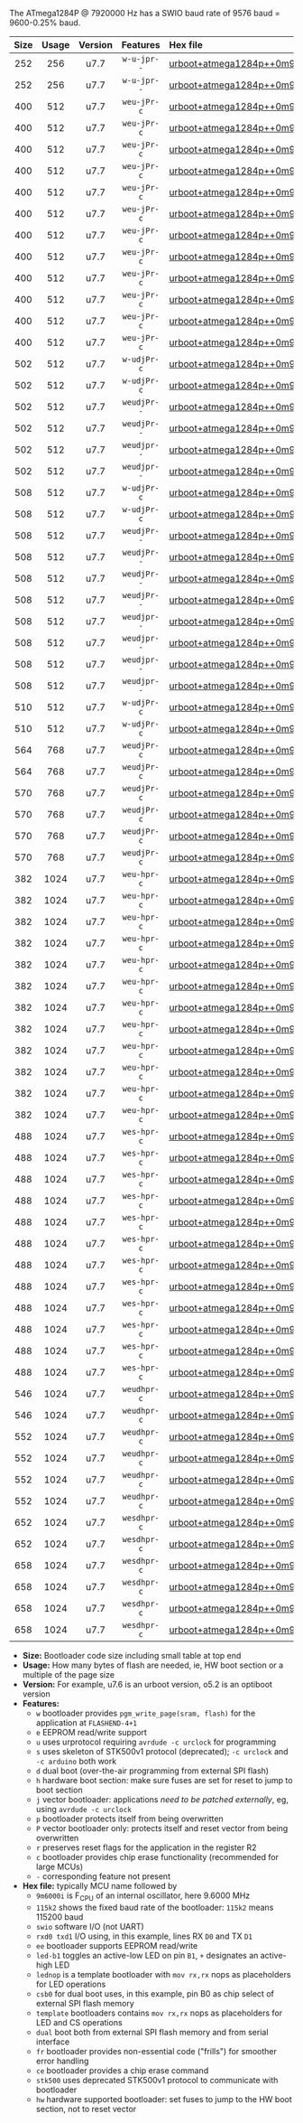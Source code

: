 The ATmega1284P @ 7920000 Hz has a SWIO baud rate of 9576 baud = 9600-0.25% baud.

|Size|Usage|Version|Features|Hex file|
|:-:|:-:|:-:|:-:|:--|
|252|256|u7.7|`w-u-jpr--`|[urboot+atmega1284p++0m9900i++++1k2_swio_rxd0_txd1.hex](https://raw.githubusercontent.com/stefanrueger/urboot.hex/main/mcus/atmega1284p/internal_oscillator/fint++0m9900_Hz/br++++1k2_bps/urboot+atmega1284p++0m9900i++++1k2_swio_rxd0_txd1.hex)|
|252|256|u7.7|`w-u-jpr--`|[urboot+atmega1284p++0m9900i++++1k2_swio_rxd2_txd3.hex](https://raw.githubusercontent.com/stefanrueger/urboot.hex/main/mcus/atmega1284p/internal_oscillator/fint++0m9900_Hz/br++++1k2_bps/urboot+atmega1284p++0m9900i++++1k2_swio_rxd2_txd3.hex)|
|400|512|u7.7|`weu-jPr-c`|[urboot+atmega1284p++0m9900i++++1k2_swio_rxd0_txd1_ee_led+b0_fr_ce.hex](https://raw.githubusercontent.com/stefanrueger/urboot.hex/main/mcus/atmega1284p/internal_oscillator/fint++0m9900_Hz/br++++1k2_bps/urboot+atmega1284p++0m9900i++++1k2_swio_rxd0_txd1_ee_led+b0_fr_ce.hex)|
|400|512|u7.7|`weu-jPr-c`|[urboot+atmega1284p++0m9900i++++1k2_swio_rxd0_txd1_ee_led+b5_fr_ce.hex](https://raw.githubusercontent.com/stefanrueger/urboot.hex/main/mcus/atmega1284p/internal_oscillator/fint++0m9900_Hz/br++++1k2_bps/urboot+atmega1284p++0m9900i++++1k2_swio_rxd0_txd1_ee_led+b5_fr_ce.hex)|
|400|512|u7.7|`weu-jPr-c`|[urboot+atmega1284p++0m9900i++++1k2_swio_rxd0_txd1_ee_led+b7_fr_ce.hex](https://raw.githubusercontent.com/stefanrueger/urboot.hex/main/mcus/atmega1284p/internal_oscillator/fint++0m9900_Hz/br++++1k2_bps/urboot+atmega1284p++0m9900i++++1k2_swio_rxd0_txd1_ee_led+b7_fr_ce.hex)|
|400|512|u7.7|`weu-jPr-c`|[urboot+atmega1284p++0m9900i++++1k2_swio_rxd0_txd1_ee_led+c7_fr_ce.hex](https://raw.githubusercontent.com/stefanrueger/urboot.hex/main/mcus/atmega1284p/internal_oscillator/fint++0m9900_Hz/br++++1k2_bps/urboot+atmega1284p++0m9900i++++1k2_swio_rxd0_txd1_ee_led+c7_fr_ce.hex)|
|400|512|u7.7|`weu-jPr-c`|[urboot+atmega1284p++0m9900i++++1k2_swio_rxd0_txd1_ee_led+d7_fr_ce.hex](https://raw.githubusercontent.com/stefanrueger/urboot.hex/main/mcus/atmega1284p/internal_oscillator/fint++0m9900_Hz/br++++1k2_bps/urboot+atmega1284p++0m9900i++++1k2_swio_rxd0_txd1_ee_led+d7_fr_ce.hex)|
|400|512|u7.7|`weu-jPr-c`|[urboot+atmega1284p++0m9900i++++1k2_swio_rxd0_txd1_ee_lednop_fr_ce.hex](https://raw.githubusercontent.com/stefanrueger/urboot.hex/main/mcus/atmega1284p/internal_oscillator/fint++0m9900_Hz/br++++1k2_bps/urboot+atmega1284p++0m9900i++++1k2_swio_rxd0_txd1_ee_lednop_fr_ce.hex)|
|400|512|u7.7|`weu-jPr-c`|[urboot+atmega1284p++0m9900i++++1k2_swio_rxd2_txd3_ee_led+b0_fr_ce.hex](https://raw.githubusercontent.com/stefanrueger/urboot.hex/main/mcus/atmega1284p/internal_oscillator/fint++0m9900_Hz/br++++1k2_bps/urboot+atmega1284p++0m9900i++++1k2_swio_rxd2_txd3_ee_led+b0_fr_ce.hex)|
|400|512|u7.7|`weu-jPr-c`|[urboot+atmega1284p++0m9900i++++1k2_swio_rxd2_txd3_ee_led+b5_fr_ce.hex](https://raw.githubusercontent.com/stefanrueger/urboot.hex/main/mcus/atmega1284p/internal_oscillator/fint++0m9900_Hz/br++++1k2_bps/urboot+atmega1284p++0m9900i++++1k2_swio_rxd2_txd3_ee_led+b5_fr_ce.hex)|
|400|512|u7.7|`weu-jPr-c`|[urboot+atmega1284p++0m9900i++++1k2_swio_rxd2_txd3_ee_led+b7_fr_ce.hex](https://raw.githubusercontent.com/stefanrueger/urboot.hex/main/mcus/atmega1284p/internal_oscillator/fint++0m9900_Hz/br++++1k2_bps/urboot+atmega1284p++0m9900i++++1k2_swio_rxd2_txd3_ee_led+b7_fr_ce.hex)|
|400|512|u7.7|`weu-jPr-c`|[urboot+atmega1284p++0m9900i++++1k2_swio_rxd2_txd3_ee_led+c7_fr_ce.hex](https://raw.githubusercontent.com/stefanrueger/urboot.hex/main/mcus/atmega1284p/internal_oscillator/fint++0m9900_Hz/br++++1k2_bps/urboot+atmega1284p++0m9900i++++1k2_swio_rxd2_txd3_ee_led+c7_fr_ce.hex)|
|400|512|u7.7|`weu-jPr-c`|[urboot+atmega1284p++0m9900i++++1k2_swio_rxd2_txd3_ee_led+d7_fr_ce.hex](https://raw.githubusercontent.com/stefanrueger/urboot.hex/main/mcus/atmega1284p/internal_oscillator/fint++0m9900_Hz/br++++1k2_bps/urboot+atmega1284p++0m9900i++++1k2_swio_rxd2_txd3_ee_led+d7_fr_ce.hex)|
|400|512|u7.7|`weu-jPr-c`|[urboot+atmega1284p++0m9900i++++1k2_swio_rxd2_txd3_ee_lednop_fr_ce.hex](https://raw.githubusercontent.com/stefanrueger/urboot.hex/main/mcus/atmega1284p/internal_oscillator/fint++0m9900_Hz/br++++1k2_bps/urboot+atmega1284p++0m9900i++++1k2_swio_rxd2_txd3_ee_lednop_fr_ce.hex)|
|502|512|u7.7|`w-udjPr-c`|[urboot+atmega1284p++0m9900i++++1k2_swio_rxd0_txd1_led+c7_csb3_dual_fr_ce.hex](https://raw.githubusercontent.com/stefanrueger/urboot.hex/main/mcus/atmega1284p/internal_oscillator/fint++0m9900_Hz/br++++1k2_bps/urboot+atmega1284p++0m9900i++++1k2_swio_rxd0_txd1_led+c7_csb3_dual_fr_ce.hex)|
|502|512|u7.7|`w-udjPr-c`|[urboot+atmega1284p++0m9900i++++1k2_swio_rxd2_txd3_led+c7_csb3_dual_fr_ce.hex](https://raw.githubusercontent.com/stefanrueger/urboot.hex/main/mcus/atmega1284p/internal_oscillator/fint++0m9900_Hz/br++++1k2_bps/urboot+atmega1284p++0m9900i++++1k2_swio_rxd2_txd3_led+c7_csb3_dual_fr_ce.hex)|
|502|512|u7.7|`weudjPr--`|[urboot+atmega1284p++0m9900i++++1k2_swio_rxd0_txd1_ee_led+c7_csb3_dual.hex](https://raw.githubusercontent.com/stefanrueger/urboot.hex/main/mcus/atmega1284p/internal_oscillator/fint++0m9900_Hz/br++++1k2_bps/urboot+atmega1284p++0m9900i++++1k2_swio_rxd0_txd1_ee_led+c7_csb3_dual.hex)|
|502|512|u7.7|`weudjPr--`|[urboot+atmega1284p++0m9900i++++1k2_swio_rxd2_txd3_ee_led+c7_csb3_dual.hex](https://raw.githubusercontent.com/stefanrueger/urboot.hex/main/mcus/atmega1284p/internal_oscillator/fint++0m9900_Hz/br++++1k2_bps/urboot+atmega1284p++0m9900i++++1k2_swio_rxd2_txd3_ee_led+c7_csb3_dual.hex)|
|502|512|u7.7|`weudjpr--`|[urboot+atmega1284p++0m9900i++++1k2_swio_rxd0_txd1_ee_led+c7_csb3_dual_fr.hex](https://raw.githubusercontent.com/stefanrueger/urboot.hex/main/mcus/atmega1284p/internal_oscillator/fint++0m9900_Hz/br++++1k2_bps/urboot+atmega1284p++0m9900i++++1k2_swio_rxd0_txd1_ee_led+c7_csb3_dual_fr.hex)|
|502|512|u7.7|`weudjpr--`|[urboot+atmega1284p++0m9900i++++1k2_swio_rxd2_txd3_ee_led+c7_csb3_dual_fr.hex](https://raw.githubusercontent.com/stefanrueger/urboot.hex/main/mcus/atmega1284p/internal_oscillator/fint++0m9900_Hz/br++++1k2_bps/urboot+atmega1284p++0m9900i++++1k2_swio_rxd2_txd3_ee_led+c7_csb3_dual_fr.hex)|
|508|512|u7.7|`w-udjPr-c`|[urboot+atmega1284p++0m9900i++++1k2_swio_rxd0_txd1_led+d7_csc7_dual_fr_ce.hex](https://raw.githubusercontent.com/stefanrueger/urboot.hex/main/mcus/atmega1284p/internal_oscillator/fint++0m9900_Hz/br++++1k2_bps/urboot+atmega1284p++0m9900i++++1k2_swio_rxd0_txd1_led+d7_csc7_dual_fr_ce.hex)|
|508|512|u7.7|`w-udjPr-c`|[urboot+atmega1284p++0m9900i++++1k2_swio_rxd2_txd3_led+d7_csc7_dual_fr_ce.hex](https://raw.githubusercontent.com/stefanrueger/urboot.hex/main/mcus/atmega1284p/internal_oscillator/fint++0m9900_Hz/br++++1k2_bps/urboot+atmega1284p++0m9900i++++1k2_swio_rxd2_txd3_led+d7_csc7_dual_fr_ce.hex)|
|508|512|u7.7|`weudjPr--`|[urboot+atmega1284p++0m9900i++++1k2_swio_rxd0_txd1_ee_led+d7_csc7_dual.hex](https://raw.githubusercontent.com/stefanrueger/urboot.hex/main/mcus/atmega1284p/internal_oscillator/fint++0m9900_Hz/br++++1k2_bps/urboot+atmega1284p++0m9900i++++1k2_swio_rxd0_txd1_ee_led+d7_csc7_dual.hex)|
|508|512|u7.7|`weudjPr--`|[urboot+atmega1284p++0m9900i++++1k2_swio_rxd0_txd1_ee_template_dual.hex](https://raw.githubusercontent.com/stefanrueger/urboot.hex/main/mcus/atmega1284p/internal_oscillator/fint++0m9900_Hz/br++++1k2_bps/urboot+atmega1284p++0m9900i++++1k2_swio_rxd0_txd1_ee_template_dual.hex)|
|508|512|u7.7|`weudjPr--`|[urboot+atmega1284p++0m9900i++++1k2_swio_rxd2_txd3_ee_led+d7_csc7_dual.hex](https://raw.githubusercontent.com/stefanrueger/urboot.hex/main/mcus/atmega1284p/internal_oscillator/fint++0m9900_Hz/br++++1k2_bps/urboot+atmega1284p++0m9900i++++1k2_swio_rxd2_txd3_ee_led+d7_csc7_dual.hex)|
|508|512|u7.7|`weudjPr--`|[urboot+atmega1284p++0m9900i++++1k2_swio_rxd2_txd3_ee_template_dual.hex](https://raw.githubusercontent.com/stefanrueger/urboot.hex/main/mcus/atmega1284p/internal_oscillator/fint++0m9900_Hz/br++++1k2_bps/urboot+atmega1284p++0m9900i++++1k2_swio_rxd2_txd3_ee_template_dual.hex)|
|508|512|u7.7|`weudjpr--`|[urboot+atmega1284p++0m9900i++++1k2_swio_rxd0_txd1_ee_led+d7_csc7_dual_fr.hex](https://raw.githubusercontent.com/stefanrueger/urboot.hex/main/mcus/atmega1284p/internal_oscillator/fint++0m9900_Hz/br++++1k2_bps/urboot+atmega1284p++0m9900i++++1k2_swio_rxd0_txd1_ee_led+d7_csc7_dual_fr.hex)|
|508|512|u7.7|`weudjpr--`|[urboot+atmega1284p++0m9900i++++1k2_swio_rxd0_txd1_ee_template_dual_fr.hex](https://raw.githubusercontent.com/stefanrueger/urboot.hex/main/mcus/atmega1284p/internal_oscillator/fint++0m9900_Hz/br++++1k2_bps/urboot+atmega1284p++0m9900i++++1k2_swio_rxd0_txd1_ee_template_dual_fr.hex)|
|508|512|u7.7|`weudjpr--`|[urboot+atmega1284p++0m9900i++++1k2_swio_rxd2_txd3_ee_led+d7_csc7_dual_fr.hex](https://raw.githubusercontent.com/stefanrueger/urboot.hex/main/mcus/atmega1284p/internal_oscillator/fint++0m9900_Hz/br++++1k2_bps/urboot+atmega1284p++0m9900i++++1k2_swio_rxd2_txd3_ee_led+d7_csc7_dual_fr.hex)|
|508|512|u7.7|`weudjpr--`|[urboot+atmega1284p++0m9900i++++1k2_swio_rxd2_txd3_ee_template_dual_fr.hex](https://raw.githubusercontent.com/stefanrueger/urboot.hex/main/mcus/atmega1284p/internal_oscillator/fint++0m9900_Hz/br++++1k2_bps/urboot+atmega1284p++0m9900i++++1k2_swio_rxd2_txd3_ee_template_dual_fr.hex)|
|510|512|u7.7|`w-udjPr-c`|[urboot+atmega1284p++0m9900i++++1k2_swio_rxd0_txd1_template_dual_fr_ce.hex](https://raw.githubusercontent.com/stefanrueger/urboot.hex/main/mcus/atmega1284p/internal_oscillator/fint++0m9900_Hz/br++++1k2_bps/urboot+atmega1284p++0m9900i++++1k2_swio_rxd0_txd1_template_dual_fr_ce.hex)|
|510|512|u7.7|`w-udjPr-c`|[urboot+atmega1284p++0m9900i++++1k2_swio_rxd2_txd3_template_dual_fr_ce.hex](https://raw.githubusercontent.com/stefanrueger/urboot.hex/main/mcus/atmega1284p/internal_oscillator/fint++0m9900_Hz/br++++1k2_bps/urboot+atmega1284p++0m9900i++++1k2_swio_rxd2_txd3_template_dual_fr_ce.hex)|
|564|768|u7.7|`weudjPr-c`|[urboot+atmega1284p++0m9900i++++1k2_swio_rxd0_txd1_ee_led+c7_csb3_dual_fr_ce.hex](https://raw.githubusercontent.com/stefanrueger/urboot.hex/main/mcus/atmega1284p/internal_oscillator/fint++0m9900_Hz/br++++1k2_bps/urboot+atmega1284p++0m9900i++++1k2_swio_rxd0_txd1_ee_led+c7_csb3_dual_fr_ce.hex)|
|564|768|u7.7|`weudjPr-c`|[urboot+atmega1284p++0m9900i++++1k2_swio_rxd2_txd3_ee_led+c7_csb3_dual_fr_ce.hex](https://raw.githubusercontent.com/stefanrueger/urboot.hex/main/mcus/atmega1284p/internal_oscillator/fint++0m9900_Hz/br++++1k2_bps/urboot+atmega1284p++0m9900i++++1k2_swio_rxd2_txd3_ee_led+c7_csb3_dual_fr_ce.hex)|
|570|768|u7.7|`weudjPr-c`|[urboot+atmega1284p++0m9900i++++1k2_swio_rxd0_txd1_ee_led+d7_csc7_dual_fr_ce.hex](https://raw.githubusercontent.com/stefanrueger/urboot.hex/main/mcus/atmega1284p/internal_oscillator/fint++0m9900_Hz/br++++1k2_bps/urboot+atmega1284p++0m9900i++++1k2_swio_rxd0_txd1_ee_led+d7_csc7_dual_fr_ce.hex)|
|570|768|u7.7|`weudjPr-c`|[urboot+atmega1284p++0m9900i++++1k2_swio_rxd0_txd1_ee_template_dual_fr_ce.hex](https://raw.githubusercontent.com/stefanrueger/urboot.hex/main/mcus/atmega1284p/internal_oscillator/fint++0m9900_Hz/br++++1k2_bps/urboot+atmega1284p++0m9900i++++1k2_swio_rxd0_txd1_ee_template_dual_fr_ce.hex)|
|570|768|u7.7|`weudjPr-c`|[urboot+atmega1284p++0m9900i++++1k2_swio_rxd2_txd3_ee_led+d7_csc7_dual_fr_ce.hex](https://raw.githubusercontent.com/stefanrueger/urboot.hex/main/mcus/atmega1284p/internal_oscillator/fint++0m9900_Hz/br++++1k2_bps/urboot+atmega1284p++0m9900i++++1k2_swio_rxd2_txd3_ee_led+d7_csc7_dual_fr_ce.hex)|
|570|768|u7.7|`weudjPr-c`|[urboot+atmega1284p++0m9900i++++1k2_swio_rxd2_txd3_ee_template_dual_fr_ce.hex](https://raw.githubusercontent.com/stefanrueger/urboot.hex/main/mcus/atmega1284p/internal_oscillator/fint++0m9900_Hz/br++++1k2_bps/urboot+atmega1284p++0m9900i++++1k2_swio_rxd2_txd3_ee_template_dual_fr_ce.hex)|
|382|1024|u7.7|`weu-hpr-c`|[urboot+atmega1284p++0m9900i++++1k2_swio_rxd0_txd1_ee_led+b0_fr_ce_hw.hex](https://raw.githubusercontent.com/stefanrueger/urboot.hex/main/mcus/atmega1284p/internal_oscillator/fint++0m9900_Hz/br++++1k2_bps/urboot+atmega1284p++0m9900i++++1k2_swio_rxd0_txd1_ee_led+b0_fr_ce_hw.hex)|
|382|1024|u7.7|`weu-hpr-c`|[urboot+atmega1284p++0m9900i++++1k2_swio_rxd0_txd1_ee_led+b5_fr_ce_hw.hex](https://raw.githubusercontent.com/stefanrueger/urboot.hex/main/mcus/atmega1284p/internal_oscillator/fint++0m9900_Hz/br++++1k2_bps/urboot+atmega1284p++0m9900i++++1k2_swio_rxd0_txd1_ee_led+b5_fr_ce_hw.hex)|
|382|1024|u7.7|`weu-hpr-c`|[urboot+atmega1284p++0m9900i++++1k2_swio_rxd0_txd1_ee_led+b7_fr_ce_hw.hex](https://raw.githubusercontent.com/stefanrueger/urboot.hex/main/mcus/atmega1284p/internal_oscillator/fint++0m9900_Hz/br++++1k2_bps/urboot+atmega1284p++0m9900i++++1k2_swio_rxd0_txd1_ee_led+b7_fr_ce_hw.hex)|
|382|1024|u7.7|`weu-hpr-c`|[urboot+atmega1284p++0m9900i++++1k2_swio_rxd0_txd1_ee_led+c7_fr_ce_hw.hex](https://raw.githubusercontent.com/stefanrueger/urboot.hex/main/mcus/atmega1284p/internal_oscillator/fint++0m9900_Hz/br++++1k2_bps/urboot+atmega1284p++0m9900i++++1k2_swio_rxd0_txd1_ee_led+c7_fr_ce_hw.hex)|
|382|1024|u7.7|`weu-hpr-c`|[urboot+atmega1284p++0m9900i++++1k2_swio_rxd0_txd1_ee_led+d7_fr_ce_hw.hex](https://raw.githubusercontent.com/stefanrueger/urboot.hex/main/mcus/atmega1284p/internal_oscillator/fint++0m9900_Hz/br++++1k2_bps/urboot+atmega1284p++0m9900i++++1k2_swio_rxd0_txd1_ee_led+d7_fr_ce_hw.hex)|
|382|1024|u7.7|`weu-hpr-c`|[urboot+atmega1284p++0m9900i++++1k2_swio_rxd0_txd1_ee_lednop_fr_ce_hw.hex](https://raw.githubusercontent.com/stefanrueger/urboot.hex/main/mcus/atmega1284p/internal_oscillator/fint++0m9900_Hz/br++++1k2_bps/urboot+atmega1284p++0m9900i++++1k2_swio_rxd0_txd1_ee_lednop_fr_ce_hw.hex)|
|382|1024|u7.7|`weu-hpr-c`|[urboot+atmega1284p++0m9900i++++1k2_swio_rxd2_txd3_ee_led+b0_fr_ce_hw.hex](https://raw.githubusercontent.com/stefanrueger/urboot.hex/main/mcus/atmega1284p/internal_oscillator/fint++0m9900_Hz/br++++1k2_bps/urboot+atmega1284p++0m9900i++++1k2_swio_rxd2_txd3_ee_led+b0_fr_ce_hw.hex)|
|382|1024|u7.7|`weu-hpr-c`|[urboot+atmega1284p++0m9900i++++1k2_swio_rxd2_txd3_ee_led+b5_fr_ce_hw.hex](https://raw.githubusercontent.com/stefanrueger/urboot.hex/main/mcus/atmega1284p/internal_oscillator/fint++0m9900_Hz/br++++1k2_bps/urboot+atmega1284p++0m9900i++++1k2_swio_rxd2_txd3_ee_led+b5_fr_ce_hw.hex)|
|382|1024|u7.7|`weu-hpr-c`|[urboot+atmega1284p++0m9900i++++1k2_swio_rxd2_txd3_ee_led+b7_fr_ce_hw.hex](https://raw.githubusercontent.com/stefanrueger/urboot.hex/main/mcus/atmega1284p/internal_oscillator/fint++0m9900_Hz/br++++1k2_bps/urboot+atmega1284p++0m9900i++++1k2_swio_rxd2_txd3_ee_led+b7_fr_ce_hw.hex)|
|382|1024|u7.7|`weu-hpr-c`|[urboot+atmega1284p++0m9900i++++1k2_swio_rxd2_txd3_ee_led+c7_fr_ce_hw.hex](https://raw.githubusercontent.com/stefanrueger/urboot.hex/main/mcus/atmega1284p/internal_oscillator/fint++0m9900_Hz/br++++1k2_bps/urboot+atmega1284p++0m9900i++++1k2_swio_rxd2_txd3_ee_led+c7_fr_ce_hw.hex)|
|382|1024|u7.7|`weu-hpr-c`|[urboot+atmega1284p++0m9900i++++1k2_swio_rxd2_txd3_ee_led+d7_fr_ce_hw.hex](https://raw.githubusercontent.com/stefanrueger/urboot.hex/main/mcus/atmega1284p/internal_oscillator/fint++0m9900_Hz/br++++1k2_bps/urboot+atmega1284p++0m9900i++++1k2_swio_rxd2_txd3_ee_led+d7_fr_ce_hw.hex)|
|382|1024|u7.7|`weu-hpr-c`|[urboot+atmega1284p++0m9900i++++1k2_swio_rxd2_txd3_ee_lednop_fr_ce_hw.hex](https://raw.githubusercontent.com/stefanrueger/urboot.hex/main/mcus/atmega1284p/internal_oscillator/fint++0m9900_Hz/br++++1k2_bps/urboot+atmega1284p++0m9900i++++1k2_swio_rxd2_txd3_ee_lednop_fr_ce_hw.hex)|
|488|1024|u7.7|`wes-hpr-c`|[urboot+atmega1284p++0m9900i++++1k2_swio_rxd0_txd1_ee_led+b0_fr_ce_stk500_hw.hex](https://raw.githubusercontent.com/stefanrueger/urboot.hex/main/mcus/atmega1284p/internal_oscillator/fint++0m9900_Hz/br++++1k2_bps/urboot+atmega1284p++0m9900i++++1k2_swio_rxd0_txd1_ee_led+b0_fr_ce_stk500_hw.hex)|
|488|1024|u7.7|`wes-hpr-c`|[urboot+atmega1284p++0m9900i++++1k2_swio_rxd0_txd1_ee_led+b5_fr_ce_stk500_hw.hex](https://raw.githubusercontent.com/stefanrueger/urboot.hex/main/mcus/atmega1284p/internal_oscillator/fint++0m9900_Hz/br++++1k2_bps/urboot+atmega1284p++0m9900i++++1k2_swio_rxd0_txd1_ee_led+b5_fr_ce_stk500_hw.hex)|
|488|1024|u7.7|`wes-hpr-c`|[urboot+atmega1284p++0m9900i++++1k2_swio_rxd0_txd1_ee_led+b7_fr_ce_stk500_hw.hex](https://raw.githubusercontent.com/stefanrueger/urboot.hex/main/mcus/atmega1284p/internal_oscillator/fint++0m9900_Hz/br++++1k2_bps/urboot+atmega1284p++0m9900i++++1k2_swio_rxd0_txd1_ee_led+b7_fr_ce_stk500_hw.hex)|
|488|1024|u7.7|`wes-hpr-c`|[urboot+atmega1284p++0m9900i++++1k2_swio_rxd0_txd1_ee_led+c7_fr_ce_stk500_hw.hex](https://raw.githubusercontent.com/stefanrueger/urboot.hex/main/mcus/atmega1284p/internal_oscillator/fint++0m9900_Hz/br++++1k2_bps/urboot+atmega1284p++0m9900i++++1k2_swio_rxd0_txd1_ee_led+c7_fr_ce_stk500_hw.hex)|
|488|1024|u7.7|`wes-hpr-c`|[urboot+atmega1284p++0m9900i++++1k2_swio_rxd0_txd1_ee_led+d7_fr_ce_stk500_hw.hex](https://raw.githubusercontent.com/stefanrueger/urboot.hex/main/mcus/atmega1284p/internal_oscillator/fint++0m9900_Hz/br++++1k2_bps/urboot+atmega1284p++0m9900i++++1k2_swio_rxd0_txd1_ee_led+d7_fr_ce_stk500_hw.hex)|
|488|1024|u7.7|`wes-hpr-c`|[urboot+atmega1284p++0m9900i++++1k2_swio_rxd0_txd1_ee_lednop_fr_ce_stk500_hw.hex](https://raw.githubusercontent.com/stefanrueger/urboot.hex/main/mcus/atmega1284p/internal_oscillator/fint++0m9900_Hz/br++++1k2_bps/urboot+atmega1284p++0m9900i++++1k2_swio_rxd0_txd1_ee_lednop_fr_ce_stk500_hw.hex)|
|488|1024|u7.7|`wes-hpr-c`|[urboot+atmega1284p++0m9900i++++1k2_swio_rxd2_txd3_ee_led+b0_fr_ce_stk500_hw.hex](https://raw.githubusercontent.com/stefanrueger/urboot.hex/main/mcus/atmega1284p/internal_oscillator/fint++0m9900_Hz/br++++1k2_bps/urboot+atmega1284p++0m9900i++++1k2_swio_rxd2_txd3_ee_led+b0_fr_ce_stk500_hw.hex)|
|488|1024|u7.7|`wes-hpr-c`|[urboot+atmega1284p++0m9900i++++1k2_swio_rxd2_txd3_ee_led+b5_fr_ce_stk500_hw.hex](https://raw.githubusercontent.com/stefanrueger/urboot.hex/main/mcus/atmega1284p/internal_oscillator/fint++0m9900_Hz/br++++1k2_bps/urboot+atmega1284p++0m9900i++++1k2_swio_rxd2_txd3_ee_led+b5_fr_ce_stk500_hw.hex)|
|488|1024|u7.7|`wes-hpr-c`|[urboot+atmega1284p++0m9900i++++1k2_swio_rxd2_txd3_ee_led+b7_fr_ce_stk500_hw.hex](https://raw.githubusercontent.com/stefanrueger/urboot.hex/main/mcus/atmega1284p/internal_oscillator/fint++0m9900_Hz/br++++1k2_bps/urboot+atmega1284p++0m9900i++++1k2_swio_rxd2_txd3_ee_led+b7_fr_ce_stk500_hw.hex)|
|488|1024|u7.7|`wes-hpr-c`|[urboot+atmega1284p++0m9900i++++1k2_swio_rxd2_txd3_ee_led+c7_fr_ce_stk500_hw.hex](https://raw.githubusercontent.com/stefanrueger/urboot.hex/main/mcus/atmega1284p/internal_oscillator/fint++0m9900_Hz/br++++1k2_bps/urboot+atmega1284p++0m9900i++++1k2_swio_rxd2_txd3_ee_led+c7_fr_ce_stk500_hw.hex)|
|488|1024|u7.7|`wes-hpr-c`|[urboot+atmega1284p++0m9900i++++1k2_swio_rxd2_txd3_ee_led+d7_fr_ce_stk500_hw.hex](https://raw.githubusercontent.com/stefanrueger/urboot.hex/main/mcus/atmega1284p/internal_oscillator/fint++0m9900_Hz/br++++1k2_bps/urboot+atmega1284p++0m9900i++++1k2_swio_rxd2_txd3_ee_led+d7_fr_ce_stk500_hw.hex)|
|488|1024|u7.7|`wes-hpr-c`|[urboot+atmega1284p++0m9900i++++1k2_swio_rxd2_txd3_ee_lednop_fr_ce_stk500_hw.hex](https://raw.githubusercontent.com/stefanrueger/urboot.hex/main/mcus/atmega1284p/internal_oscillator/fint++0m9900_Hz/br++++1k2_bps/urboot+atmega1284p++0m9900i++++1k2_swio_rxd2_txd3_ee_lednop_fr_ce_stk500_hw.hex)|
|546|1024|u7.7|`weudhpr-c`|[urboot+atmega1284p++0m9900i++++1k2_swio_rxd0_txd1_ee_led+c7_csb3_dual_fr_ce_hw.hex](https://raw.githubusercontent.com/stefanrueger/urboot.hex/main/mcus/atmega1284p/internal_oscillator/fint++0m9900_Hz/br++++1k2_bps/urboot+atmega1284p++0m9900i++++1k2_swio_rxd0_txd1_ee_led+c7_csb3_dual_fr_ce_hw.hex)|
|546|1024|u7.7|`weudhpr-c`|[urboot+atmega1284p++0m9900i++++1k2_swio_rxd2_txd3_ee_led+c7_csb3_dual_fr_ce_hw.hex](https://raw.githubusercontent.com/stefanrueger/urboot.hex/main/mcus/atmega1284p/internal_oscillator/fint++0m9900_Hz/br++++1k2_bps/urboot+atmega1284p++0m9900i++++1k2_swio_rxd2_txd3_ee_led+c7_csb3_dual_fr_ce_hw.hex)|
|552|1024|u7.7|`weudhpr-c`|[urboot+atmega1284p++0m9900i++++1k2_swio_rxd0_txd1_ee_led+d7_csc7_dual_fr_ce_hw.hex](https://raw.githubusercontent.com/stefanrueger/urboot.hex/main/mcus/atmega1284p/internal_oscillator/fint++0m9900_Hz/br++++1k2_bps/urboot+atmega1284p++0m9900i++++1k2_swio_rxd0_txd1_ee_led+d7_csc7_dual_fr_ce_hw.hex)|
|552|1024|u7.7|`weudhpr-c`|[urboot+atmega1284p++0m9900i++++1k2_swio_rxd0_txd1_ee_template_dual_fr_ce_hw.hex](https://raw.githubusercontent.com/stefanrueger/urboot.hex/main/mcus/atmega1284p/internal_oscillator/fint++0m9900_Hz/br++++1k2_bps/urboot+atmega1284p++0m9900i++++1k2_swio_rxd0_txd1_ee_template_dual_fr_ce_hw.hex)|
|552|1024|u7.7|`weudhpr-c`|[urboot+atmega1284p++0m9900i++++1k2_swio_rxd2_txd3_ee_led+d7_csc7_dual_fr_ce_hw.hex](https://raw.githubusercontent.com/stefanrueger/urboot.hex/main/mcus/atmega1284p/internal_oscillator/fint++0m9900_Hz/br++++1k2_bps/urboot+atmega1284p++0m9900i++++1k2_swio_rxd2_txd3_ee_led+d7_csc7_dual_fr_ce_hw.hex)|
|552|1024|u7.7|`weudhpr-c`|[urboot+atmega1284p++0m9900i++++1k2_swio_rxd2_txd3_ee_template_dual_fr_ce_hw.hex](https://raw.githubusercontent.com/stefanrueger/urboot.hex/main/mcus/atmega1284p/internal_oscillator/fint++0m9900_Hz/br++++1k2_bps/urboot+atmega1284p++0m9900i++++1k2_swio_rxd2_txd3_ee_template_dual_fr_ce_hw.hex)|
|652|1024|u7.7|`wesdhpr-c`|[urboot+atmega1284p++0m9900i++++1k2_swio_rxd0_txd1_ee_led+c7_csb3_dual_fr_ce_stk500_hw.hex](https://raw.githubusercontent.com/stefanrueger/urboot.hex/main/mcus/atmega1284p/internal_oscillator/fint++0m9900_Hz/br++++1k2_bps/urboot+atmega1284p++0m9900i++++1k2_swio_rxd0_txd1_ee_led+c7_csb3_dual_fr_ce_stk500_hw.hex)|
|652|1024|u7.7|`wesdhpr-c`|[urboot+atmega1284p++0m9900i++++1k2_swio_rxd2_txd3_ee_led+c7_csb3_dual_fr_ce_stk500_hw.hex](https://raw.githubusercontent.com/stefanrueger/urboot.hex/main/mcus/atmega1284p/internal_oscillator/fint++0m9900_Hz/br++++1k2_bps/urboot+atmega1284p++0m9900i++++1k2_swio_rxd2_txd3_ee_led+c7_csb3_dual_fr_ce_stk500_hw.hex)|
|658|1024|u7.7|`wesdhpr-c`|[urboot+atmega1284p++0m9900i++++1k2_swio_rxd0_txd1_ee_led+d7_csc7_dual_fr_ce_stk500_hw.hex](https://raw.githubusercontent.com/stefanrueger/urboot.hex/main/mcus/atmega1284p/internal_oscillator/fint++0m9900_Hz/br++++1k2_bps/urboot+atmega1284p++0m9900i++++1k2_swio_rxd0_txd1_ee_led+d7_csc7_dual_fr_ce_stk500_hw.hex)|
|658|1024|u7.7|`wesdhpr-c`|[urboot+atmega1284p++0m9900i++++1k2_swio_rxd0_txd1_ee_template_dual_fr_ce_stk500_hw.hex](https://raw.githubusercontent.com/stefanrueger/urboot.hex/main/mcus/atmega1284p/internal_oscillator/fint++0m9900_Hz/br++++1k2_bps/urboot+atmega1284p++0m9900i++++1k2_swio_rxd0_txd1_ee_template_dual_fr_ce_stk500_hw.hex)|
|658|1024|u7.7|`wesdhpr-c`|[urboot+atmega1284p++0m9900i++++1k2_swio_rxd2_txd3_ee_led+d7_csc7_dual_fr_ce_stk500_hw.hex](https://raw.githubusercontent.com/stefanrueger/urboot.hex/main/mcus/atmega1284p/internal_oscillator/fint++0m9900_Hz/br++++1k2_bps/urboot+atmega1284p++0m9900i++++1k2_swio_rxd2_txd3_ee_led+d7_csc7_dual_fr_ce_stk500_hw.hex)|
|658|1024|u7.7|`wesdhpr-c`|[urboot+atmega1284p++0m9900i++++1k2_swio_rxd2_txd3_ee_template_dual_fr_ce_stk500_hw.hex](https://raw.githubusercontent.com/stefanrueger/urboot.hex/main/mcus/atmega1284p/internal_oscillator/fint++0m9900_Hz/br++++1k2_bps/urboot+atmega1284p++0m9900i++++1k2_swio_rxd2_txd3_ee_template_dual_fr_ce_stk500_hw.hex)|

- **Size:** Bootloader code size including small table at top end
- **Usage:** How many bytes of flash are needed, ie, HW boot section or a multiple of the page size
- **Version:** For example, u7.6 is an urboot version, o5.2 is an optiboot version
- **Features:**
  + `w` bootloader provides `pgm_write_page(sram, flash)` for the application at `FLASHEND-4+1`
  + `e` EEPROM read/write support
  + `u` uses urprotocol requiring `avrdude -c urclock` for programming
  + `s` uses skeleton of STK500v1 protocol (deprecated); `-c urclock` and `-c arduino` both work
  + `d` dual boot (over-the-air programming from external SPI flash)
  + `h` hardware boot section: make sure fuses are set for reset to jump to boot section
  + `j` vector bootloader: applications *need to be patched externally*, eg, using `avrdude -c urclock`
  + `p` bootloader protects itself from being overwritten
  + `P` vector bootloader only: protects itself and reset vector from being overwritten
  + `r` preserves reset flags for the application in the register R2
  + `c` bootloader provides chip erase functionality (recommended for large MCUs)
  + `-` corresponding feature not present
- **Hex file:** typically MCU name followed by
  + `9m6000i` is F<sub>CPU</sub> of an internal oscillator, here 9.6000 MHz
  + `115k2` shows the fixed baud rate of the bootloader: `115k2` means 115200 baud
  + `swio` software I/O (not UART)
  + `rxd0 txd1` I/O using, in this example, lines RX `D0` and TX `D1`
  + `ee` bootloader supports EEPROM read/write
  + `led-b1` toggles an active-low LED on pin `B1`, `+` designates an active-high LED
  + `lednop` is a template bootloader with `mov rx,rx` nops as placeholders for LED operations
  + `csb0` for dual boot uses, in this example, pin B0 as chip select of external SPI flash memory
  + `template` bootloaders contains `mov rx,rx` nops as placeholders for LED and CS operations
  + `dual` boot both from external SPI flash memory and from serial interface
  + `fr` bootloader provides non-essential code ("frills") for smoother error handling
  + `ce` bootloader provides a chip erase command
  + `stk500` uses deprecated STK500v1 protocol to communicate with bootloader
  + `hw` hardware supported bootloader: set fuses to jump to the HW boot section, not to reset vector
